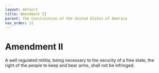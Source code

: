 ```yaml
---
layout: default
title: Amendment II
parent: The Constitution of the United States of America
nav_order: 11
---
```


# Amendment II

A well regulated militia, being necessary to the security of a free state, the right of the people to keep and bear arms, shall not be infringed.